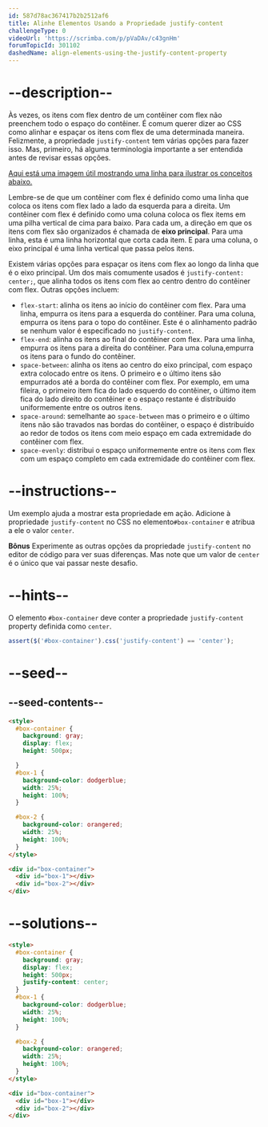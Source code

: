 ```yaml
---
id: 587d78ac367417b2b2512af6
title: Alinhe Elementos Usando a Propriedade justify-content
challengeType: 0
videoUrl: 'https://scrimba.com/p/pVaDAv/c43gnHm'
forumTopicId: 301102
dashedName: align-elements-using-the-justify-content-property
---
```


# --description--

Às vezes, os itens com flex dentro de um contêiner com flex não preenchem todo o espaço do contêiner. É comum querer dizer ao CSS como alinhar e espaçar os itens com flex de uma determinada maneira. Felizmente, a propriedade `justify-content` tem várias opções para fazer isso. Mas, primeiro, há alguma terminologia importante a ser entendida antes de revisar essas opções.

[Aqui está uma imagem útil mostrando uma linha para ilustrar os conceitos abaixo.](https://www.w3.org/TR/css-flexbox-1/images/flex-direction-terms.svg)

Lembre-se de que um contêiner com flex é definido como uma linha que coloca os itens com flex lado a lado da esquerda para a direita. Um contêiner com flex é definido como uma coluna coloca os flex items em uma pilha vertical de cima para baixo. Para cada um, a direção em que os itens com flex são organizados é chamada de **eixo principal**. Para uma linha, esta é uma linha horizontal que corta cada item. E para uma coluna, o eixo principal é uma linha vertical que passa pelos itens.

Existem várias opções para espaçar os itens com flex ao longo da linha que é o eixo principal. Um dos mais comumente usados ​​é `justify-content: center;`, que alinha todos os itens com flex ao centro dentro do contêiner com flex. Outras opções incluem:

<ul><li><code>flex-start</code>: alinha os itens ao início do contêiner com flex. Para uma linha, empurra os itens para a esquerda do contêiner. Para uma coluna, empurra os itens para o topo do contêiner. Este é o alinhamento padrão se nenhum valor é especificado no <code>justify-content</code>.</li><li><code>flex-end</code>: alinha os itens ao final do contêiner com flex. Para uma linha, empurra os itens para a direita do contêiner. Para uma coluna,empurra os itens para o fundo do contêiner.</li><li><code>space-between</code>: alinha os itens ao centro do eixo principal, com espaço extra colocado entre os itens. O primeiro e o último itens são empurrados até a borda do contêiner com flex. Por exemplo, em uma fileira, o primeiro item fica do lado esquerdo do contêiner, o último item fica do lado direito do contêiner e o espaço restante é distribuído uniformemente entre os outros itens.</li><li><code>space-around</code>: semelhante ao <code>space-between</code> 
mas o primeiro e o último itens não são travados nas bordas do contêiner, o espaço é distribuído ao redor de todos os itens com meio espaço em cada extremidade do contêiner com flex.</li><li><code>space-evenly</code>: distribui o espaço uniformemente entre os itens com flex com um espaço completo em cada extremidade do contêiner com flex.</li></ul>

# --instructions--

Um exemplo ajuda a mostrar esta propriedade em ação. Adicione à propriedade `justify-content` no CSS no elemento`#box-container` e atribua a ele o valor `center`.

**Bônus**
Experimente as outras opções da propriedade `justify-content` no editor de código para ver suas diferenças. Mas note que um valor de `center` é o único que vai passar neste desafio.  
# --hints--

O elemento `#box-container` deve conter a propriedade `justify-content` property definida como `center`.

```js
assert($('#box-container').css('justify-content') == 'center');
```

# --seed--

## --seed-contents--

```html
<style>
  #box-container {
    background: gray;
    display: flex;
    height: 500px;

  }
  #box-1 {
    background-color: dodgerblue;
    width: 25%;
    height: 100%;
  }

  #box-2 {
    background-color: orangered;
    width: 25%;
    height: 100%;
  }
</style>

<div id="box-container">
  <div id="box-1"></div>
  <div id="box-2"></div>
</div>
```

# --solutions--

```html
<style>
  #box-container {
    background: gray;
    display: flex;
    height: 500px;
    justify-content: center;
  }
  #box-1 {
    background-color: dodgerblue;
    width: 25%;
    height: 100%;
  }

  #box-2 {
    background-color: orangered;
    width: 25%;
    height: 100%;
  }
</style>

<div id="box-container">
  <div id="box-1"></div>
  <div id="box-2"></div>
</div>
```